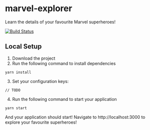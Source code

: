 # marvel-explorer
Learn the details of your favourite Marvel superheroes!

[![Build Status](https://travis-ci.com/gndelia/marvel-explorer.svg?branch=master)](https://travis-ci.com/gndelia/marvel-explorer)

## Local Setup

1. Download the project
2. Run the following command to install dependencies
```
yarn install
```
3. Set your configuration keys:

```
// TODO
``` 

4. Run the following command to start your application

```
yarn start
```

And your application should start! Navigate to http://localhost:3000 to explore your favourite superheroes!
